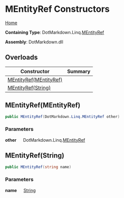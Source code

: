# MEntityRef Constructors

[Home](../../../../README.md)

**Containing Type**: DotMarkdown\.Linq\.[MEntityRef](../README.md)

**Assembly**: DotMarkdown\.dll

## Overloads

| Constructor | Summary |
| ----------- | ------- |
| [MEntityRef(MEntityRef)](#DotMarkdown_Linq_MEntityRef__ctor_DotMarkdown_Linq_MEntityRef_) | |
| [MEntityRef(String)](#DotMarkdown_Linq_MEntityRef__ctor_System_String_) | |

## MEntityRef\(MEntityRef\) <a name="DotMarkdown_Linq_MEntityRef__ctor_DotMarkdown_Linq_MEntityRef_"></a>

```csharp
public MEntityRef(DotMarkdown.Linq.MEntityRef other)
```

### Parameters

**other** &emsp; DotMarkdown\.Linq\.[MEntityRef](../README.md)

## MEntityRef\(String\) <a name="DotMarkdown_Linq_MEntityRef__ctor_System_String_"></a>

```csharp
public MEntityRef(string name)
```

### Parameters

**name** &emsp; [String](https://docs.microsoft.com/en-us/dotnet/api/system.string)
